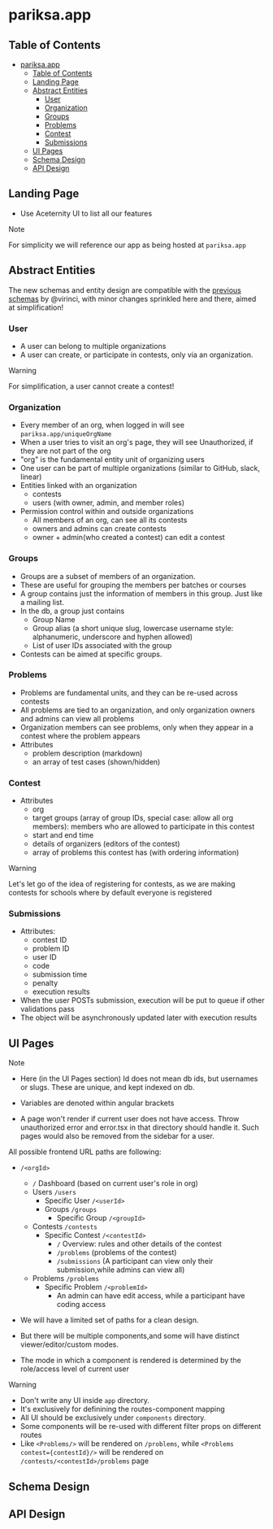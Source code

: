 # pariksa.app

## Table of Contents

- [pariksa.app](#pariksaapp)
  - [Table of Contents](#table-of-contents)
  - [Landing Page](#landing-page)
  - [Abstract Entities](#abstract-entities)
    - [User](#user)
    - [Organization](#organization)
    - [Groups](#groups)
    - [Problems](#problems)
    - [Contest](#contest)
    - [Submissions](#submissions)
  - [UI Pages](#ui-pages)
  - [Schema Design](#schema-design)
  - [API Design](#api-design)

## Landing Page

- Use Aceternity UI to list all our features

> [!NOTE]
> For simplicity we will reference our app as being hosted at `pariksa.app`

## Abstract Entities

The new schemas and entity design are compatible with the
[previous schemas](https://github.com/codegasms/pariksa/blob/main/db/schema.ts)
by @virinci, with minor changes sprinkled here and there, aimed at simplification!

### User

- A user can belong to multiple organizations
- A user can create, or participate in contests, only via an organization.

> [!WARNING]
> For simplification, a user cannot create a contest!

### Organization

- Every member of an org, when logged in will see `pariksa.app/uniqueOrgName`
- When a user tries to visit an org's page, they will see Unauthorized,
  if they are not part of the org
- "org" is the fundamental entity unit of organizing users
- One user can be part of multiple organizations (similar to GitHub, slack, linear)
- Entities linked with an organization
  - contests
  - users (with owner, admin, and member roles)
- Permission control within and outside organizations
  - All members of an org, can see all its contests
  - owners and admins can create contests
  - owner + admin(who created a contest) can edit a contest

### Groups

- Groups are a subset of members of an organization.
- These are useful for grouping the members per batches or courses
- A group contains just the information of members in this group.
  Just like a mailing list.
- In the db, a group just contains
  - Group Name
  - Group alias (a short unique slug,
  lowercase username style: alphanumeric, underscore and hyphen allowed)
  - List of user IDs associated with the group
- Contests can be aimed at specific groups.

### Problems

- Problems are fundamental units, and they can be re-used across contests
- All problems are tied to an organization, and only organization
  owners and admins can view all problems
- Organization members can see problems,
  only when they appear in a contest where the problem appears
- Attributes
  - problem description (markdown)
  - an array of test cases (shown/hidden)

### Contest

- Attributes
  - org
  - target groups (array of group IDs, special case: allow all org members):
  members who are allowed to participate in this contest
  - start and end time
  - details of organizers (editors of the contest)
  - array of problems this contest has (with ordering information)

> [!WARNING]
> Let's let go of the idea of registering for contests,
> as we are making contests for schools where by default everyone is registered

### Submissions

- Attributes:
  - contest ID
  - problem ID
  - user ID
  - code
  - submission time
  - penalty
  - execution results
- When the user POSTs submission,
  execution will be put to queue if other validations pass
- The object will be asynchronously updated later with execution results

## UI Pages

> [!NOTE]
>
> - Here (in the UI Pages section) Id
> does not mean db ids, but usernames or slugs.
> These are unique, and kept indexed on db.
>
> - Variables are denoted within angular brackets
>
> - A page won't render if current user does not have access.
> Throw unauthorized error and error.tsx in that directory should handle it.
> Such pages would also be removed from the sidebar for a user.

All possible frontend URL paths are following:

- `/<orgId>`
  - `/` Dashboard (based on current user's role in org)
  - Users `/users`
    - Specific User `/<userId>`
    - Groups `/groups`
      - Specific Group `/<groupId>`
  - Contests `/contests`
    - Specific Contest `/<contestId>`
      - `/` Overview: rules and other details of the contest
      - `/problems` (problems of the contest)
      - `/submissions` (A participant can view only their submission,while admins can view all)
  - Problems `/problems`
    - Specific Problem `/<problemId>`
      - An admin can have edit access, while a participant have coding access

- We will have a limited set of paths for a clean design.
- But there will be multiple components,and some will have distinct viewer/editor/custom modes.
- The mode in which a component is rendered is determined by the role/access level of current user

> [!WARNING]
>
> - Don't write any UI inside `app` directory.
> - It's exclusively for definining the routes-component mapping
> - All UI should be exclusively under `components` directory.
> - Some components will be re-used with different filter props on different routes
> - Like `<Problems/>` will be rendered on `/problems`, while `<Problems contest={contestId}/>` will be rendered on `/contests/<contestId>/problems` page


## Schema Design

## API Design
